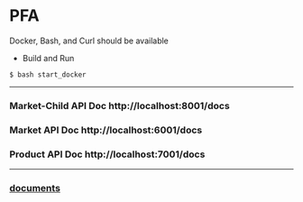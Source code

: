 # PFA

Docker, Bash, and Curl should be available
- Build and Run
```shell
$ bash start_docker
```
---
### Market-Child API Doc http://localhost:8001/docs
### Market API Doc http://localhost:6001/docs
### Product API Doc http://localhost:7001/docs
---
### [documents](https://lygorithm.notion.site/PFA-LAPIKI-29bb679db78345a7b9027b60f68da6fa)
